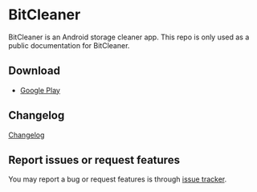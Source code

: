# BitCleaner
BitCleaner is an Android storage cleaner app.
This repo is only used as a public documentation for BitCleaner.

## Download
- [Google Play](https://play.google.com/store/apps/details?id=com.lemonern.bitcleaner)

## Changelog
[Changelog](CHANGELOG.md)

## Report issues or request features
You may report a bug or request features is through [issue tracker](https://github.com/lemonern/bitcleaner/issues/new).
